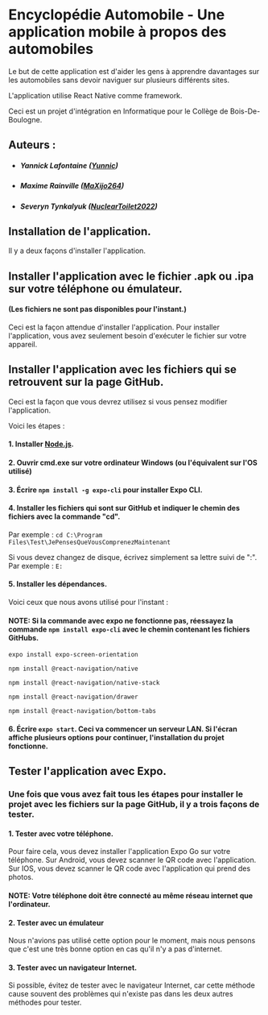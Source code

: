 # Encyclopédie Automobile - Une application mobile à propos des automobiles
Le but de cette application est d'aider les gens à apprendre davantages sur les automobiles sans devoir naviguer sur plusieurs différents sites.

L'application utilise React Native comme framework.

Ceci est un projet d'intégration en Informatique pour le Collège de Bois-De-Boulogne.


## Auteurs :
- ##### Yannick Lafontaine ([Yunnic](https://github.com/Yunnic))
- ##### Maxime Rainville ([MaXijo264](https://github.com/MaXijo264))
- ##### Severyn Tynkalyuk ([NuclearToilet2022](https://github.com/NuclearToilet2022))

## Installation de l'application.
Il y a deux façons d'installer l'application.

## Installer l'application avec le fichier .apk ou .ipa sur votre téléphone ou émulateur.
#### (Les fichiers ne sont pas disponibles pour l'instant.)
Ceci est la façon attendue d'installer l'application.
Pour installer l'application, vous avez seulement besoin d'exécuter le fichier sur votre appareil.

## Installer l'application avec les fichiers qui se retrouvent sur la page GitHub.
Ceci est la façon que vous devrez utilisez si vous pensez modifier l'application.
	
Voici les étapes :
#### 1. Installer [Node.js](https://nodejs.org/en/download/).
#### 2. Ouvrir cmd.exe sur votre ordinateur Windows (ou l'équivalent sur l'OS utilisé)
#### 3. Écrire `npm install -g expo-cli` pour installer Expo CLI.
#### 4. Installer les fichiers qui sont sur GitHub et indiquer le chemin des fichiers avec la commande "cd".
Par exemple : `cd C:\Program Files\Test\JePensesQueVousComprenezMaintenant`
	
Si vous devez changez de disque, écrivez simplement sa lettre suivi de ":".
Par exemple : `E:`
#### 5. Installer les dépendances.
Voici ceux que nous avons utilisé pour l'instant :
#### NOTE: Si la commande avec expo ne fonctionne pas, réessayez la commande `npm install expo-cli` avec le chemin contenant les fichiers GitHubs.
`expo install expo-screen-orientation`

`npm install @react-navigation/native`

`npm install @react-navigation/native-stack`

`npm install @react-navigation/drawer`

`npm install @react-navigation/bottom-tabs`

#### 6. Écrire `expo start`. Ceci va commencer un serveur LAN. Si l'écran affiche plusieurs options pour continuer, l'installation du projet fonctionne.

## Tester l'application avec Expo.

### Une fois que vous avez fait tous les étapes pour installer le projet avec les fichiers sur la page GitHub, il y a trois façons de tester.
 
#### 1. Tester avec votre téléphone.
Pour faire cela, vous devez installer l'application Expo Go sur votre téléphone.
Sur Android, vous devez scanner le QR code avec l'application.
Sur IOS, vous devez scanner le QR code avec l'application qui prend des photos.
#### NOTE: Votre téléphone doit être connecté au même réseau internet que l'ordinateur.
#### 2. Tester avec un émulateur
Nous n'avions pas utilisé cette option pour le moment, mais nous pensons que c'est une très bonne option en cas qu'il n'y a pas d'internet.
#### 3. Tester avec un navigateur Internet.
Si possible, évitez de tester avec le navigateur Internet, car cette méthode cause souvent des problèmes qui n'existe pas dans les deux autres méthodes pour tester.
